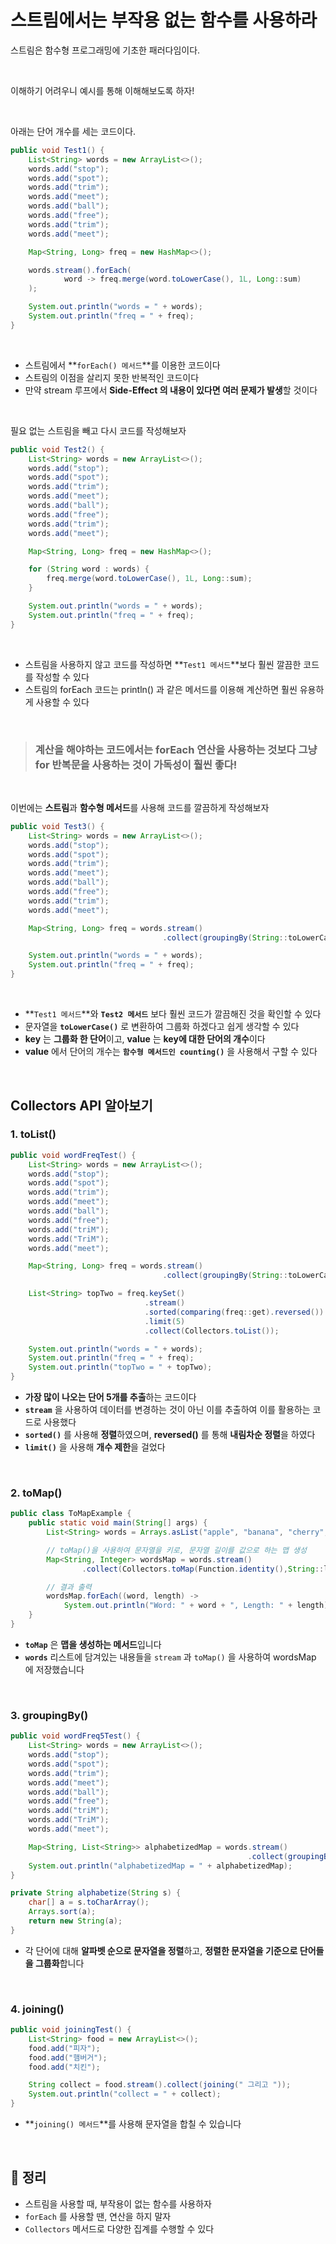 # 스트림에서는 부작용 없는 함수를 사용하라
스트림은 함수형 프로그래밍에 기초한 패러다임이다.

</br>

이해하기 어려우니 예시를 통해 이해해보도록 하자!

</br>

아래는 단어 개수를 세는 코드이다.
```java
public void Test1() {
    List<String> words = new ArrayList<>();
    words.add("stop");
    words.add("spot");
    words.add("trim");
    words.add("meet");
    words.add("ball");
    words.add("free");
    words.add("trim");
    words.add("meet");

    Map<String, Long> freq = new HashMap<>();

    words.stream().forEach(
            word -> freq.merge(word.toLowerCase(), 1L, Long::sum)
    );

    System.out.println("words = " + words);
    System.out.println("freq = " + freq);
}
```

</br>

* 스트림에서 **`forEach() 메서드`**를 이용한 코드이다
* 스트림의 이점을 살리지 못한 반복적인 코드이다
* 만약 stream 루프에서 **Side-Effect 의 내용이 있다면 여러 문제가 발생**할 것이다

</br>

필요 없는 스트림을 빼고 다시 코드를 작성해보자

```java
public void Test2() {
    List<String> words = new ArrayList<>();
    words.add("stop");
    words.add("spot");
    words.add("trim");
    words.add("meet");
    words.add("ball");
    words.add("free");
    words.add("trim");
    words.add("meet");

    Map<String, Long> freq = new HashMap<>();

    for (String word : words) {
        freq.merge(word.toLowerCase(), 1L, Long::sum);
    }

    System.out.println("words = " + words);
    System.out.println("freq = " + freq);
}
```

</br>

* 스트림을 사용하지 않고 코드를 작성하면 **`Test1 메서드`**보다 훨씬 깔끔한 코드를 작성할 수 있다
* 스트림의 forEach 코드는 println() 과 같은 메서드를 이용해 계산하면 훨씬 유용하게 사용할 수 있다

</br>

> ### 계산을 해야하는 코드에서는 forEach 연산을 사용하는 것보다 그냥 for 반복문을 사용하는 것이 가독성이 훨씬 좋다!

</br>

이번에는 **스트림**과 **함수형 메서드**를 사용해 코드를 깔끔하게 작성해보자

```java
public void Test3() {
    List<String> words = new ArrayList<>();
    words.add("stop");
    words.add("spot");
    words.add("trim");
    words.add("meet");
    words.add("ball");
    words.add("free");
    words.add("trim");
    words.add("meet");

    Map<String, Long> freq = words.stream()
                                  .collect(groupingBy(String::toLowerCase, counting()));

    System.out.println("words = " + words);
    System.out.println("freq = " + freq);
}
```

</br>

* **`Test1 메서드`**와 **`Test2 메서드`** 보다 훨씬 코드가 깔끔해진 것을 확인할 수 있다
* 문자열을 **`toLowerCase()`** 로 변환하여 그룹화 하겠다고 쉽게 생각할 수 있다
* **key** 는 **그룹화 한 단어**이고, **value** 는 **key에 대한 단어의 개수**이다
* **value** 에서 단어의 개수는 **`함수형 메서드인 counting()`** 을 사용해서 구할 수 있다

</br>

## Collectors API 알아보기
### 1. toList()
```java
public void wordFreqTest() {
    List<String> words = new ArrayList<>();
    words.add("stop");
    words.add("spot");
    words.add("trim");
    words.add("meet");
    words.add("ball");
    words.add("free");
    words.add("triM");
    words.add("TriM");
    words.add("meet");

    Map<String, Long> freq = words.stream()
                                  .collect(groupingBy(String::toLowerCase, counting()));

    List<String> topTwo = freq.keySet()
                              .stream()
                              .sorted(comparing(freq::get).reversed())
                              .limit(5)
                              .collect(Collectors.toList());

    System.out.println("words = " + words);
    System.out.println("freq = " + freq);
    System.out.println("topTwo = " + topTwo);
}
```
* **가장 많이 나오는 단어 5개를 추출**하는 코드이다
* **`stream`** 을 사용하여 데이터를 변경하는 것이 아닌 이를 추출하여 이를 활용하는 코드로 사용했다
* **`sorted()`** 를 사용해 **정렬**하였으며, **reversed()** 를 통해 **내림차순 정렬**을 하였다
* **`limit()`** 을 사용해 **개수 제한**을 걸었다

</br>

### 2. toMap()
```java
public class ToMapExample {
    public static void main(String[] args) {
        List<String> words = Arrays.asList("apple", "banana", "cherry", "date", "elderberry", "fig", "grape");

        // toMap()을 사용하여 문자열을 키로, 문자열 길이를 값으로 하는 맵 생성
        Map<String, Integer> wordsMap = words.stream()
                .collect(Collectors.toMap(Function.identity(),String::length));

        // 결과 출력
        wordsMap.forEach((word, length) -> 
            System.out.println("Word: " + word + ", Length: " + length));
    }
}
```
* **`toMap`** 은 **맵을 생성하는 메서드**입니다
* **`words`** 리스트에 담겨있는 내용들을 `stream` 과 `toMap()` 을 사용하여 wordsMap 에 저장했습니다

</br>

### 3. groupingBy()
```java
public void wordFreq5Test() {
    List<String> words = new ArrayList<>();
    words.add("stop");
    words.add("spot");
    words.add("trim");
    words.add("meet");
    words.add("ball");
    words.add("free");
    words.add("triM");
    words.add("TriM");
    words.add("meet");

    Map<String, List<String>> alphabetizedMap = words.stream()
                                                     .collect(groupingBy(this::alphabetize));
    System.out.println("alphabetizedMap = " + alphabetizedMap);
}

private String alphabetize(String s) {
    char[] a = s.toCharArray();
    Arrays.sort(a);
    return new String(a);
}
```

* 각 단어에 대해 **알파벳 순으로 문자열을 정렬**하고, **정렬한 문자열을 기준으로 단어들을 그룹화**합니다

</br>

### 4. joining()
```java
public void joiningTest() {
    List<String> food = new ArrayList<>();
    food.add("피자");
    food.add("햄버거");
    food.add("치킨");

    String collect = food.stream().collect(joining(" 그리고 "));
    System.out.println("collect = " + collect);
}
```
* **`joining() 메서드`**를 사용해 문자열을 합칠 수 있습니다

</br>

## 🎯 정리
* 스트림을 사용할 때, 부작용이 없는 함수를 사용하자
* `forEach` 를 사용할 땐, 연산을 하지 말자
* `Collectors` 메서드로 다양한 집계를 수행할 수 있다
